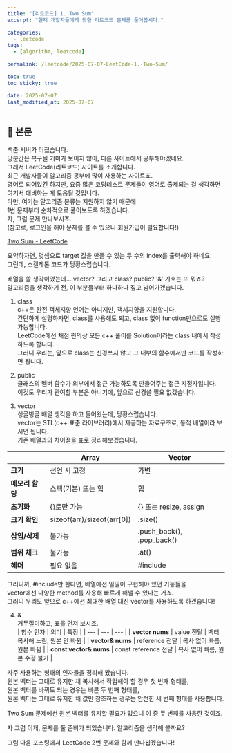 ```yaml
---
title: "[리트코드] 1. Two Sum"
excerpt: "현재 개발자들에게 핫한 리트코드 문제를 풀어봅시다."

categories:
  - leetcode
tags:
  - [algorithm, leetcode]

permalink: /leetcode/2025-07-07-LeetCode-1.-Two-Sum/

toc: true
toc_sticky: true

date: 2025-07-07
last_modified_at: 2025-07-07
---
```


## 🦥 본문

백준 서버가 터졌습니다.  
당분간은 복구될 기미가 보이지 않아, 다른 사이트에서 공부해야겠네요.  
그래서 LeetCode(리트코드) 사이트를 소개합니다.  
최근 개발자들이 알고리즘 공부에 많이 사용하는 사이트죠.  
영어로 되어있긴 하지만, 요즘 많은 코딩테스트 문제들이 영어로 출제되는 걸 생각하면  
여기서 대비하는 게 도움될 것입니다.  
다만, 여기는 알고리즘 분류는 지원하지 않기 때문에  
1번 문제부터 순차적으로 풀어보도록 하겠습니다.  
자, 그럼 문제 만나보시죠.  
(참고로, 로그인을 해야 문제를 볼 수 있으니 회원가입이 필요합니다!)  
  
[Two Sum - LeetCode](https://leetcode.com/problems/two-sum/)  
  
요약하자면, 덧셈으로 target 값을 만들 수 있는 두 수의 index를 출력해야 하네요.  
그런데, 스켈레톤 코드가 당황스럽습니다.  
  
<script src="https://gist.github.com/redjo99/82981750dbc4f3dcd1b8a81c02e8e131.js"></script>  
  
배열을 쓸 생각이었는데... vector? 그리고 class? public? '&' 기호는 또 뭐죠?  
알고리즘을 생각하기 전, 이 부분들부터 하나하나 짚고 넘어가겠습니다.  
  
1. class  
c++은 완전 객체지향 언어는 아니지만, 객체지향을 지원합니다.  
간단하게 설명하자면, class를 사용해도 되고, class 없이 function만으로도 실행 가능합니다.  
LeetCode에선 채점 편의상 모든 c++ 풀이를 Solution이라는 class 내에서 작성하도록 합니다.  
그러니 우리는, 앞으로 class는 신경쓰지 않고 그 내부의 함수에서만 코드를 작성하면 됩니다.
  
2. public  
클래스의 멤버 함수가 외부에서 접근 가능하도록 만들어주는 접근 지정자입니다.  
이것도 우리가 관여할 부분은 아니기에, 앞으로 신경쓸 필요 없겠습니다.
  
3. vector  
싱글벙글 배열 생각을 하고 들어왔는데, 당황스럽습니다.  
vector는 STL(c++ 표준 라이브러리)에서 제공하는 자료구조로, 동적 배열이라 보시면 됩니다.  
기존 배열과의 차이점을 표로 정리해보겠습니다.  
  
| | Array | Vector |
| --- | --- | --- |
| **크기** | 선언 시 고정 | 가변 |
| **메모리 할당** | 스택(기본) 또는 힙 | 힙 |
| **초기화** | {}로만 가능 | {} 또는 resize, assign |
| **크기 확인** | sizeof(arr)/sizeof(arr[0]) | .size() |
| **삽입/삭제** | 불가능 | .push_back(), .pop_back() |
| **범위 체크** | 불가능 | .at() |
| **헤더** | 필요 없음 | #include<vector> |
  
그러니까, #include<vector>만 한다면, 배열에선 일일이 구현해야 했던 기능들을  
vector에선 다양한 method를 사용해 빠르게 해낼 수 있다는 거죠.  
그러니 우리도 앞으로 c++에선 최대한 배열 대신 vector를 사용하도록 하겠습니다!  
  
4. &  
거두절미하고, 표를 먼저 보시죠.  
| 함수 인자 | 의미 | 특징 |
| --- | --- | --- |
| **vector<int> nums** | value 전달 | 벡터 복사해 느림, 원본 안 바뀜 |
| **vector<int>& nums** | reference 전달 | 복사 없어 빠름, 원본 바뀜 |
| **const vector<int>& nums** | const reference 전달 | 복사 없어 빠름, 원본 수정 불가 |
  
자주 사용하는 형태의 인자들을 정리해 봤습니다.  
원본 벡터는 그대로 유지한 채 복사해서 작업해야 할 경우 첫 번째 형태를,  
원본 벡터를 바꿔도 되는 경우는 빠른 두 번째 형태를,  
원본 벡터는 그대로 유지한 채 값만 참조하는 경우는 안전한 세 번째 형태를 사용합니다.  
  
Two Sum 문제에선 원본 벡터를 유지할 필요가 없으니 이 중 두 번째를 사용한 것이죠.  
  
자 그럼 이제, 문제를 풀 준비가 되었습니다. 알고리즘을 생각해 볼까요?  
  





  
그럼 다음 포스팅에서 LeetCode 2번 문제와 함께 만나뵙겠습니다!
